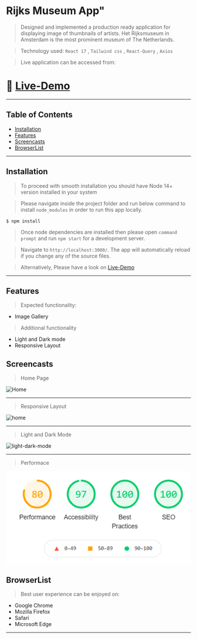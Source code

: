 # Rijks Museum App"

> Designed and implemented a production ready application for displaying image of thumbnails of artists. Het Rijksmuseum in Amsterdam is the most prominent museum of The Netherlands.

> Technology used: `React 17` , `Tailwind css` , `React-Query` , `Axios`

> Live application can be accessed from:

# 🚀 [Live-Demo](https://faran-qardio.web.app/home)

---

## Table of Contents

- [Installation](#installation)
- [Features](#features)
- [Screencasts](#screencasts)
- [BrowserList](#browserlist)

---

## Installation

> To proceed with smooth installation you should have Node 14+ version installed in your system

> Please navigate inside the project folder and run below command to install `node_modules` in order to run this app locally.

```shell
$ npm install
```

> Once node dependencies are installed then please open `command prompt` and run `npm start` for a development server.

> Navigate to `http://localhost:3000/`.
> The app will automatically reload if you change any of the source files.

> Alternatively, Please have a look on [Live-Demo](https://faran-qardio.web.app/home)

---

## Features

> Expected functionality:

- Image Gallery

> Additional functionality

- Light and Dark mode
- Responsive Layout

## Screencasts

> Home Page

![Home](./gifs/homepageGif.gif)

---

> Responsive Layout

![home](./gifs/homepageMobile1.gif)

---

> Light and Dark Mode

![light-dark-mode](./gifs/light-dark.gif)

---

> Performace

![peformance](./gifs/performance.png)

## BrowserList

> Best user experience can be enjoyed on:

- Google Chrome
- Mozilla Firefox
- Safari
- Microsoft Edge

---
